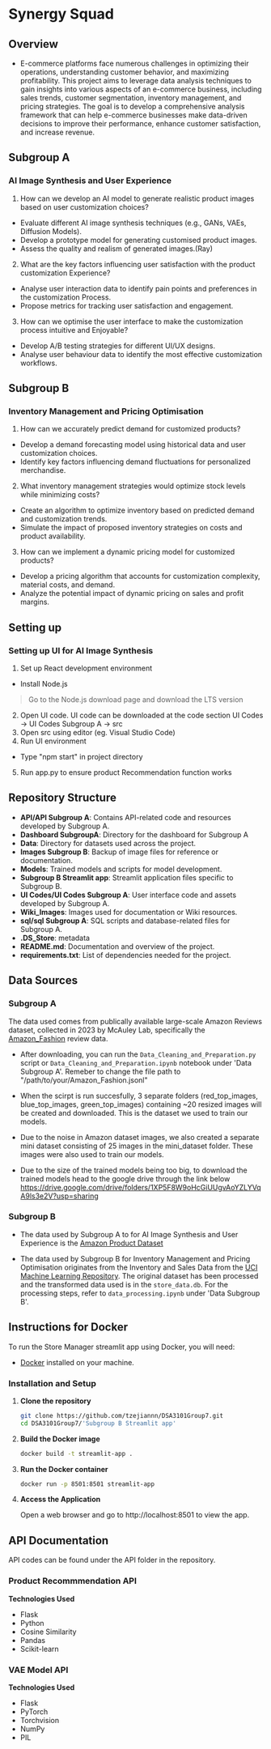 # Synergy Squad
## Overview
- E-commerce platforms face numerous challenges in optimizing their operations, understanding
customer behavior, and maximizing profitability. This project aims to leverage data analysis
techniques to gain insights into various aspects of an e-commerce business, including sales
trends, customer segmentation, inventory management, and pricing strategies. The goal is to develop a comprehensive analysis framework that can help e-commerce
businesses make data-driven decisions to improve their performance, enhance customer
satisfaction, and increase revenue.

## Subgroup A
### **AI Image Synthesis and User Experience**

1. How can we develop an AI model to generate realistic product images based on user customization choices?
- Evaluate different AI image synthesis techniques (e.g., GANs, VAEs, Diffusion Models).
- Develop a prototype model for generating customised product images.
- Assess the quality and realism of generated images.(Ray)

2. What are the key factors influencing user satisfaction with the product customization Experience?
- Analyse user interaction data to identify pain points and preferences in the customization Process. 
- Propose metrics for tracking user satisfaction and engagement. 

3. How can we optimise the user interface to make the customization process intuitive and Enjoyable?
- Develop A/B testing strategies for different UI/UX designs.
- Analyse user behaviour data to identify the most effective customization workflows.

## Subgroup B
### **Inventory Management and Pricing Optimisation**

1. How can we accurately predict demand for customized products? 
- Develop a demand forecasting model using historical data and user customization choices. 
- Identify key factors influencing demand fluctuations for personalized merchandise.

2. What inventory management strategies would optimize stock levels while minimizing costs?
- Create an algorithm to optimize inventory based on predicted demand and customization
trends.
- Simulate the impact of proposed inventory strategies on costs and product availability.

3. How can we implement a dynamic pricing model for customized products?
- Develop a pricing algorithm that accounts for customization complexity, material costs, and
 demand.
- Analyze the potential impact of dynamic pricing on sales and profit margins.

## Setting up
### Setting up UI for AI Image Synthesis
1. Set up React development environment
* Install Node.js
> Go to the Node.js download page and download the LTS version
2. Open UI code. UI code can be downloaded at the code section UI Codes -> UI Codes Subgroup A -> src
3. Open src using editor (eg. Visual Studio Code)
4. Run UI environment
* Type "npm start" in project directory
5. Run app.py to ensure product Recommendation function works

## Repository Structure
- **API/API Subgroup A**: Contains API-related code and resources developed by Subgroup A.
- **Dashboard SubgroupA**: Directory for the dashboard for Subgroup A
- **Data**: Directory for datasets used across the project. 
- **Images Subgroup B**: Backup of image files for reference or documentation.
- **Models**: Trained models and scripts for model development.
- **Subgroup B Streamlit app**: Streamlit application files specific to Subgroup B.
- **UI Codes/UI Codes Subgroup A**: User interface code and assets developed by Subgroup A.
- **Wiki_Images**: Images used for documentation or Wiki resources.
- **sql/sql Subgroup A**: SQL scripts and database-related files for Subgroup A.
- **.DS_Store**: metadata
- **README.md**: Documentation and overview of the project.
- **requirements.txt**: List of dependencies needed for the project.

## Data Sources
### Subgroup A

The data used comes from publically available large-scale Amazon Reviews dataset, collected in 2023 by McAuley Lab, specifically the [Amazon_Fashion](https://datarepo.eng.ucsd.edu/mcauley_group/data/amazon_2023/raw/review_categories/Amazon_Fashion.jsonl.gz) review data. 

- After downloading, you can run the `Data_Cleaning_and_Preparation.py` script or `Data_Cleaning_and_Preparation.ipynb` notebook under 'Data Subgroup A'. Remeber to change the file path to "/path/to/your/Amazon_Fashion.jsonl"

- When the scirpt is run succesfully, 3 separate folders 
(red_top_images, blue_top_images, green_top_images) containing ~20 resized images will be created and downloaded. This is the dataset we used to train our models.

- Due to the noise in Amazon dataset images, we also created a separate mini dataset consisting of 25 images in the mini_dataset folder. These images were also used to train our models. 

- Due to the size of the trained models being too big, to download the trained models head to the google drive through the link below
https://drive.google.com/drive/folders/1XP5F8W9oHcGiUUgvAoYZLYVqA9ls3e2V?usp=sharing

### Subgroup B
- The data used by Subgroup A to for AI Image Synthesis and User Experience is the [Amazon Product Dataset](https://jmcauley.ucsd.edu/data/amazon/)

- The data used by Subgroup B for Inventory Management and Pricing Optimisation originates from the Inventory and Sales Data from the [UCI Machine Learning Repository](https://archive.ics.uci.edu/ml/datasets/Online+Retail+II). The original dataset has been processed and the transformed data used is in the `store_data.db`. For the processing steps, refer to `data_processing.ipynb` under 'Data Subgroup B'.

## Instructions for Docker
To run the Store Manager streamlit app using Docker, you will need:
- [Docker](https://www.docker.com/products/docker-desktop) installed on your machine.

### Installation and Setup
1. **Clone the repository**
   ```sh
   git clone https://github.com/tzejiannn/DSA3101Group7.git
   cd DSA3101Group7/'Subgroup B Streamlit app'
   ```
2. **Build the Docker image**
   ```sh
   docker build -t streamlit-app .
   ```
3. **Run the Docker container**
   ```sh
   docker run -p 8501:8501 streamlit-app
   ```
4. **Access the Application**

   Open a web browser and go to http://localhost:8501 to view the app.


## API Documentation
API codes can be found under the API folder in the repository.
### Product Recommmendation API
**Technologies Used**
* Flask
* Python
* Cosine Similarity
* Pandas
* Scikit-learn

### VAE Model API
**Technologies Used**
* Flask
* PyTorch
* Torchvision
* NumPy
* PIL
